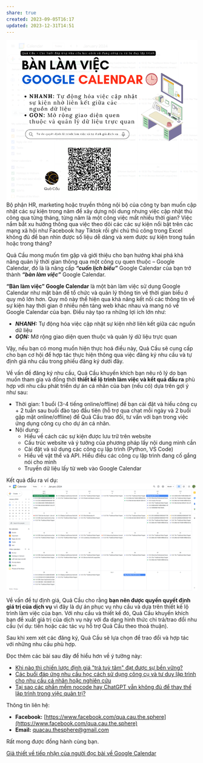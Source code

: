 ```yaml
---
share: true
created: 2023-09-05T16:17
updated: 2023-12-31T14:51
---
```


![Bàn làm việc Google Calendar.png](../../../assets/attachments/B%C3%A0n%20l%C3%A0m%20vi%E1%BB%87c%20Google%20Calendar.png)
Bộ phận HR, marketing hoặc truyền thông nội bộ của công ty bạn muốn cập nhật các sự kiện trong năm để xây dựng nội dung nhưng việc cập nhật thủ công qua từng tháng, từng năm là một công việc mất nhiều thời gian? Việc nắm bắt xu hướng thông qua việc theo dõi các các sự kiện nổi bật trên các mạng xã hội như Facebook hay Tiktok rồi ghi chú thủ công trong Excel không đủ để bạn nhìn được số liệu dễ dàng và xem được sự kiện trong  tuần hoặc trong tháng?

Quả Cầu mong muốn tìm gặp và giới thiệu cho bạn hướng khai phá khả năng quản lý thời gian thông qua một công cụ quen thuộc – Google Calendar, đó là là nâng cấp ***“cuốn lịch biểu”*** Google Calendar của bạn trở thành ***“bàn làm việc”*** Google Calendar.

**“Bàn làm việc” Google Calendar** là một bàn làm việc sử dụng Google Calendar như mặt bàn để tổ chức và quản lý thông tin về thời gian biểu ở quy mô lớn hơn. Quy mô này thể hiện qua khả năng kết nối các thông tin về sự kiện hay thời gian ở nhiều nền tảng web khác nhau và mang nó về Google Calendar của bạn. Điều này tạo ra những lợi ích lớn như:

- ***NHANH:*** Tự động hóa việc cập nhật sự kiện nhờ liên kết giữa các nguồn dữ liệu
- ***GỌN:*** Mở rộng giao diện quen thuộc và quản lý dữ liệu trực quan 

Vậy, nếu bạn có mong muốn hiện thực hoá điều này, Quả Cầu sẽ cung cấp cho bạn cơ hội để hợp tác thực hiện thông qua việc đăng ký nhu cầu và tự định giá nhu cầu trong phiếu đăng ký dưới đây. 

Về vấn đề đăng ký nhu cầu, Quả Cầu khuyến khích bạn nêu rõ lý do bạn muốn tham gia và đồng thời **thiết kế lộ trình làm việc và kết quả đầu ra** phù hợp với nhu cầu phát triển dự án cá nhân của bạn (nếu có) dựa trên gợi ý như sau:
- Thời gian: 1 buổi (3-4 tiếng online/offline) để bạn cài đặt và hiểu công cụ + 2 tuần sau buổi đào tạo đầu tiên (hỗ trợ qua chat mỗi ngày và 2 buổi gặp mặt online/offline) để Quả Cầu trao đổi, tư vấn  với bạn trong việc ứng dụng công cụ cho dự án cá nhân. 
- Nội dung:
	- Hiểu về cách các sự kiện được lưu trữ trên website
	- Cấu trúc website và ý tưởng của phương pháp lấy nội dung mình cần
	- Cài đặt và sử dụng các công cụ lập trình (Python, VS Code) 
	- Hiểu về vật thể và API. Hiểu điều các công cụ lập trình đang cố gắng nói cho mình
	- Truyền dữ liệu lấy từ web vào Google Calendar

Kết quả đầu ra ví dụ:
![Bàn làm việc Google Calendar demo.png](../../../assets/attachments/B%C3%A0n%20l%C3%A0m%20vi%E1%BB%87c%20Google%20Calendar%20demo.png)

Về vấn đề tự định giá, Quả Cầu cho rằng **bạn nên được quyền quyết định giá trị của dịch vụ** vì đây là dự án phục vụ nhu cầu và dựa trên thiết kế lộ trình làm việc của bạn. Với nhu cầu và thiết kế đó, Quả Cầu khuyến khích bạn đề xuất giá trị của dịch vụ này với đa dạng hình thức chi trả/trao đổi nhu cầu (ví dụ: tiền hoặc các tác vụ hỗ trợ Quả Cầu theo thoả thuận).

Sau khi xem xét các đăng ký, Quả Cầu sẽ lựa chọn để trao đổi và hợp tác với những nhu cầu phù hợp.

Đọc thêm các bài sau đây để hiểu hơn về ý tưởng này:
- [Khi nào thì chiến lược định giá "trả tuỳ tâm" đạt được sự bền vững?](./M%C3%B4%20h%C3%ACnh%20kinh%20doanh%20c%E1%BB%A7a%20c%C3%A1c%20bu%E1%BB%95i%20%C4%91%C3%A1p%20%E1%BB%A9ng%20nhu%20c%E1%BA%A7u%20h%E1%BB%8Dc%20c%C3%A1ch%20s%E1%BB%AD%20d%E1%BB%A5ng%20c%C3%B4ng%20c%E1%BB%A5%20v%C3%A0%20t%C6%B0%20duy%20l%E1%BA%ADp%20tr%C3%ACnh.md)
 - [Các buổi đáp ứng nhu cầu học cách sử dụng công cụ và tư duy lập trình cho nhu cầu cá nhân hoặc nghiên cứu](./C%C3%A1c%20bu%E1%BB%95i%20%C4%91%C3%A1p%20%E1%BB%A9ng%20nhu%20c%E1%BA%A7u%20h%E1%BB%8Dc%20c%C3%A1ch%20s%E1%BB%AD%20d%E1%BB%A5ng%20c%C3%B4ng%20c%E1%BB%A5%20v%C3%A0%20t%C6%B0%20duy%20l%E1%BA%ADp%20tr%C3%ACnh%20cho%20nhu%20c%E1%BA%A7u%20c%C3%A1%20nh%C3%A2n%20ho%E1%BA%B7c%20nghi%C3%AAn%20c%E1%BB%A9u.md)
 - [Tại sao các phần mềm nocode hay ChatGPT vẫn không đủ để thay thế lập trình trong việc quản trị?](../../Tr%E1%BA%A5n%20K%E1%BB%B3/9%20Blog/L%C3%BD%20do%20vi%E1%BA%BFt%20Tr%E1%BA%A5n%20K%E1%BB%B3.md)

Thông tin liên hệ:

- **Facebook:** [https://www.facebook.com/qua.cau.the.sphere](https://www.facebook.com/qua.cau.the.sphere)
- **Email:** quacau.thesphere@gmail.com

Rất mong được đồng hành cùng bạn.

[Giả thiết về tiếp nhận của người đọc bài về Google Calendar](../2%20Gi%E1%BA%A3%20thuy%E1%BA%BFt/Gi%E1%BA%A3%20thi%E1%BA%BFt%20v%E1%BB%81%20ti%E1%BA%BFp%20nh%E1%BA%ADn%20c%E1%BB%A7a%20ng%C6%B0%E1%BB%9Di%20%C4%91%E1%BB%8Dc%20b%C3%A0i%20v%E1%BB%81%20Google%20Calendar.md)
